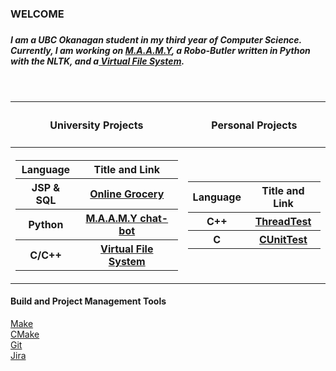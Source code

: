 <!DOCTYPE HTML>
<html>
<body>
  <h3>WELCOME<h3/>
  
  <h5>I am a UBC Okanagan student in my third year of Computer Science. Currently, I am working on <a href="https://github.com/Software-Engineering-Group-4-Maamy/chat-bot">M.A.A.M.Y</a>, a Robo-Butler written in Python with the NLTK, and a<a href="https://github.com/MatthewObirek/Cosc315_project3"> Virtual File System</a>.</h5>
    <br>
  <table>
    <tbody>
      <tr><th><h4>University Projects</h4></th><th><h4>Personal Projects</h4></th></tr>
      <tr><th>
      <table>
        <tbody>
          <tr><th>Language</th><th>Title and Link</th></tr>
          <tr><th>JSP & SQL</th><th><a href="https://github.com/MatthewObirek/COSC304_GroupProject">Online Grocery</a></th></tr>
          <tr><th>Python</th><th><a href="https://github.com/MatthewObirek/COSC310-chatbot">M.A.A.M.Y chat-bot</a></th></tr>
          <tr><th>C/C++</th><th><a href="https://github.com/MatthewObirek/Cosc315_project3">Virtual File System</a></th></tr>
        </tbody>
      </table>
      </th><th>
      <table>
        <tbody>
          <tr><th>Language</th><th>Title and Link</th></tr>
          <tr><th>C++</th><th><a href="https://github.com/MatthewObirek/ThreadTest">ThreadTest</a></th></tr>
          <tr><th>C</th><th><a href="https://github.com/MatthewObirek/CUnitTest">CUnitTest</a></th></tr>
        </tbody>
      </table>
    </th></tr>
    </tbody>
  </table>
    <h4>Build and Project Management Tools</h4>
    <a href="https://www.gnu.org/software/make/">Make</a><br>
    <a href="https://cmake.org/">CMake</a><br>
    <a href="https://git-scm.com/">Git</a><br>
    <a href="https://www.atlassian.com/software/jira">Jira</a><br>
<!--
**MatthewObirek/MatthewObirek** is a ✨ _special_ ✨ repository because its `README.md` (this file) appears on your GitHub profile.

Here are some ideas to get you started:

- 🔭 I’m currently working on ...
- 🌱 I’m currently learning ...
- 👯 I’m looking to collaborate on ...
- 🤔 I’m looking for help with ...
- 💬 Ask me about ...
- 📫 How to reach me: ...
- 😄 Pronouns: ...
- ⚡ Fun fact: ...
-->

